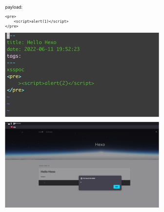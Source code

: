 payload:

```
<pre>
    <script>alert(1)</script>
</pre>
```



![image-20220611201854674](assets/image-20220611201854674.png)



![image-20220611201955094](assets/image-20220611201955094.png)